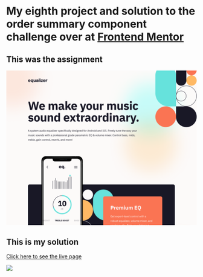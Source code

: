 # My eighth project and solution to the order summary component challenge over at [Frontend Mentor](https://www.frontendmentor.io/challenges)

## This was the assignment

![](./assets/desktop-design.png)

## This is my solution

[Click here to see the live page](https://arthurpog.github.io/equalizer-landing-page/)

![](./design/my-solution.png)


